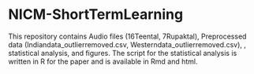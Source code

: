 # NICM-ShortTermLearning
This repository contains Audio files (16Teental, 7Rupaktal), Preprocessed data (Indiandata_outlierremoved.csv, Westerndata_outlierremoved.csv), , statistical analysis, and figures. The script for the statistical analysis is written in R for the paper and is available in Rmd and html.
